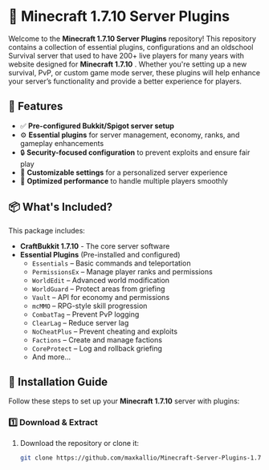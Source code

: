 # 🏰 Minecraft 1.7.10 Server Plugins  

Welcome to the **Minecraft 1.7.10 Server Plugins** repository! This repository contains a collection of essential plugins, configurations and an oldschool Survival server that used to have 200+ live players for many years with website designed for **Minecraft 1.7.10** . Whether you're setting up a new survival, PvP, or custom game mode server, these plugins will help enhance your server’s functionality and provide a better experience for players.


## 🌟 Features  
- ✅ **Pre-configured Bukkit/Spigot server setup**  
- ⚙️ **Essential plugins** for server management, economy, ranks, and gameplay enhancements  
- 🔒 **Security-focused configuration** to prevent exploits and ensure fair play  
- 📜 **Customizable settings** for a personalized server experience  
- 🚀 **Optimized performance** to handle multiple players smoothly  

## 📦 What's Included?  
This package includes:  
- **CraftBukkit 1.7.10** - The core server software  
- **Essential Plugins** (Pre-installed and configured)  
  - `Essentials` – Basic commands and teleportation  
  - `PermissionsEx` – Manage player ranks and permissions  
  - `WorldEdit` – Advanced world modification  
  - `WorldGuard` – Protect areas from griefing  
  - `Vault` – API for economy and permissions  
  - `mcMMO` – RPG-style skill progression  
  - `CombatTag` – Prevent PvP logging  
  - `ClearLag` – Reduce server lag  
  - `NoCheatPlus` – Prevent cheating and exploits  
  - `Factions` – Create and manage factions  
  - `CoreProtect` – Log and rollback griefing  
  - And more...  

## 🚀 Installation Guide  
Follow these steps to set up your **Minecraft 1.7.10** server with plugins:  

### **1️⃣ Download & Extract**  
1. Download the repository or clone it:  
   ```sh
   git clone https://github.com/maxkallio/Minecraft-Server-Plugins-1.7.10.git
